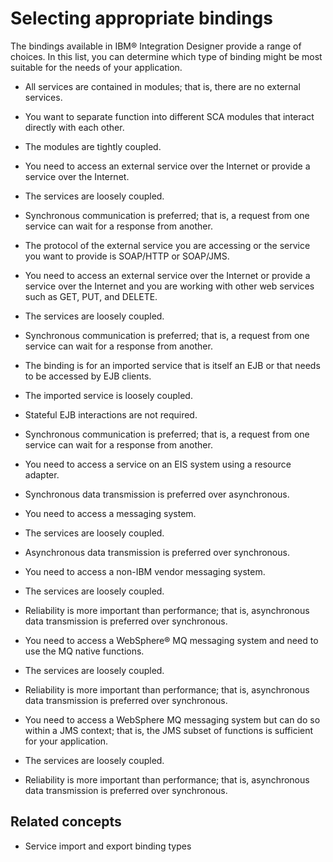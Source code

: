 <!-- image -->

# Selecting appropriate bindings

The bindings available in IBM® Integration
Designer provide
a range of choices. In this list, you can determine which type of
binding might be most suitable for the needs of your application.

- All services are contained in modules; that is, there are no external
services.
- You want to separate function into different SCA modules that
interact directly with each other.
- The modules are tightly coupled.

- You need to access an external service over the Internet or provide
a service over the Internet.
- The services are loosely coupled.
- Synchronous communication is preferred; that is, a request from
one service can wait for a response from another.
- The protocol of the external service you are accessing or the
service you want to provide is SOAP/HTTP or SOAP/JMS.

- You need to access an external service over the Internet or provide
a service over the Internet and you are working with other web services
such as GET, PUT, and DELETE.
- The services are loosely coupled.
- Synchronous communication is preferred; that is, a request from
one service can wait for a response from another.

- The binding is for an imported service that is itself an EJB or
that needs to be accessed by EJB clients.
- The imported service is loosely coupled.
- Stateful EJB interactions are not required.
- Synchronous communication is preferred; that is, a request from
one service can wait for a response from another.

- You need to access a service on an EIS system using a resource
adapter.
- Synchronous data transmission is preferred over asynchronous.

- You need to access a messaging system.
- The services are loosely coupled.
- Asynchronous data transmission is preferred over synchronous.

- You need to access a non-IBM vendor messaging system.
- The services are loosely coupled.
- Reliability is more important than performance; that is, asynchronous
data transmission is preferred over synchronous.

- You need to access a WebSphere® MQ messaging system and need to use the MQ native functions.
- The services are loosely coupled.
- Reliability is more important than performance; that is, asynchronous
data transmission is preferred over synchronous.

- You need to access a WebSphere MQ messaging system but can do so within a JMS context; that is,
the JMS subset of functions is sufficient for your application.
- The services are loosely coupled.
- Reliability is more important than performance; that is, asynchronous
data transmission is preferred over synchronous.

## Related concepts

- Service import and export binding types